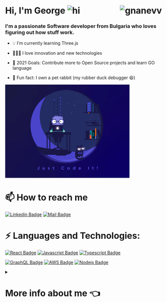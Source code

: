 # Hi, I'm George <img src="https://user-images.githubusercontent.com/1303154/88677602-1635ba80-d120-11ea-84d8-d263ba5fc3c0.gif" width="28px" alt="hi"> <img align="right" src="https://komarev.com/ghpvc/?username=gnanevv&label=Visitors&color=0e75b6&style=flat" alt="gnanevv" />

### I'm a passionate Software developer from Bulgaria who loves figuring out how stuff work.

- 💡 I’m currently learning Three.js

- 👨🏽‍💻 I love innovation and new technologies

- 📌 2021 Goals: Contribute more to Open Source projects and learn GO language
  
- 🐰 Fun fact: I own a pet rabbit (my rubber duck debugger 😆)
  
<img
    src="https://raw.githubusercontent.com/gnanevv/gnanevv/master/media/codeit.gif"
    width="400" 
    height="300"
 />
# 📫 How to reach me
[![Linkedin Badge](https://img.shields.io/badge/-George-0e76a8?style=flat&labelColor=0e76a8&logo=linkedin&logoColor=white)](https://www.linkedin.com/in/🐝-georgi-nanev-28aaa3130//) [![Mail Badge](https://img.shields.io/badge/-GeorgeNanev-c0392b?style=flat&labelColor=c0392b&logo=gmail&logoColor=white)](mailto:gnanevv1@gmail.com)
# ⚡ Languages and Technologies:

[![React Badge](https://img.shields.io/badge/-React-61DBFB?style=for-the-badge&labelColor=black&logo=react&logoColor=61DBFB)](#) 
[![Javascript Badge](https://img.shields.io/badge/-Javascript-F0DB4F?style=for-the-badge&labelColor=black&logo=javascript&logoColor=F0DB4F)](#) 
[![Typescript Badge](https://img.shields.io/badge/-Typescript-007acc?style=for-the-badge&labelColor=black&logo=typescript&logoColor=007acc)](#) 

[![GraphQL Badge](https://img.shields.io/badge/-GraphQl-e535ab?style=for-the-badge&labelColor=black&logo=graphql&logoColor=e535ab)](#)
[![AWS Badge](https://img.shields.io/badge/-Amazon_AWS-black?style=for-the-badge&labelColor=black&logo=amazon-aws&logoColor=#232F3E)](#)
[![Nodejs Badge](https://img.shields.io/badge/-Nodejs-3C873A?style=for-the-badge&labelColor=black&logo=&logoColor=3C873A)](#) 


<details>
    <summary>
        <h1> More info about me 👈</h1>
    </summary>

<br >

<p>&nbsp;<img align="center" src="https://github-readme-stats.vercel.app/api?username=gnanevv&show_icons=true&bg_color=60,19181d,1e3b5c&title_color=fff&text_color=226fed&icon_color=2b86e2&hide_border=true&hide=bg-color&count_private=true"&show_icons=true&locale=en&)" alt="gnanevv" /></p>

<p><img align="left" src="https://github-readme-stats.vercel.app/api/top-langs?username=gnanevv&show_icons=true&bg_color=60,19181d,1e3b5c&title_color=fff&text_color=226fed&icon_color=2b86e2&hide_border=true&hide=bg-color&count_private=true&locale=en&column=4" alt="gnanevv" /></p>


<p align="left"> <a href="https://github.com/ryo-ma/github-profile-trophy"><img src="https://github-profile-trophy.vercel.app/?username=gnanevv&theme=juicyfresh&no-bg=true&no-frame=true&column=4" alt="gnanevv" /></a> </p>
</details>
